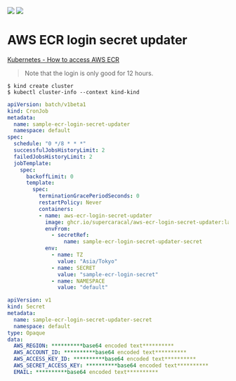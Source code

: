 ![](https://github.com/supercaracal/aws-ecr-login-secret-updater/workflows/Test/badge.svg)
![](https://github.com/supercaracal/aws-ecr-login-secret-updater/workflows/Docker/badge.svg)

AWS ECR login secret updater
============================

[Kubernetes - How to access AWS ECR](https://dpjanes.medium.com/kubernetes-how-to-accessaws-ecr-bd1e6e6c061)

> Note that the login is only good for 12 hours.

```
$ kind create cluster
$ kubectl cluster-info --context kind-kind
```

```yaml
apiVersion: batch/v1beta1
kind: CronJob
metadata:
  name: sample-ecr-login-secret-updater
  namespace: default
spec:
  schedule: "0 */8 * * *"
  successfulJobsHistoryLimit: 2
  failedJobsHistoryLimit: 2
  jobTemplate:
    spec:
      backoffLimit: 0
      template:
        spec:
          terminationGracePeriodSeconds: 0
          restartPolicy: Never
          containers:
          - name: aws-ecr-login-secret-updater
            image: ghcr.io/supercaracal/aws-ecr-login-secret-updater:latest
            envFrom:
              - secretRef:
                  name: sample-ecr-login-secret-updater-secret
            env:
              - name: TZ
                value: "Asia/Tokyo"
              - name: SECRET
                value: "sample-ecr-login-secret"
              - name: NAMESPACE
                value: "default"
```

```yaml
apiVersion: v1
kind: Secret
metadata:
  name: sample-ecr-login-secret-updater-secret
  namespace: default
type: Opaque
data:
  AWS_REGION: **********base64 encoded text**********
  AWS_ACCOUNT_ID: **********base64 encoded text**********
  AWS_ACCESS_KEY_ID: **********base64 encoded text**********
  AWS_SECRET_ACCESS_KEY: **********base64 encoded text**********
  EMAIL: **********base64 encoded text**********
```
